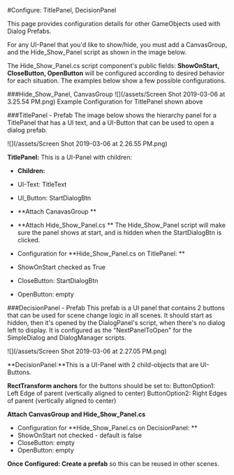 #Configure: TitlePanel, DecisionPanel

This page provides configuration details for other GameObjects used with Dialog Prefabs.

For any UI-Panel that you'd like to show/hide, you must add a CanvasGroup, and the Hide_Show_Panel script as shown in the image below.

The Hide_Show_Panel.cs script component's public fields: **ShowOnStart, CloseButton, OpenButton** will be configured according to desired behavior for each situation.  The examples below show a few possible configurations.

###Hide_Show_Panel, CanvasGroup
![](/assets/Screen Shot 2019-03-06 at 3.25.54 PM.png)
Example Configuration for TitlePanel shown above

###TitlePanel - Prefab
The image below shows the hierarchy panel for a TitlePanel that has a UI text, and a UI-Button that can be used to open a dialog prefab.

![](/assets/Screen Shot 2019-03-06 at 2.26.55 PM.png)


**TitlePanel:** This is a UI-Panel with children:
- **Children:**
- UI-Text: TitleText
- UI_Button: StartDialogBtn

- **Attach CanavasGroup **
- **Attach Hide_Show_Panel.cs **
The Hide_Show_Panel script will make sure the panel shows at start, and is hidden when the StartDialogBtn is clicked. 

- Configuration for **Hide_Show_Panel.cs on TitlePanel: **
- ShowOnStart checked as True
- CloseButton: StartDialogBtn
- OpenButton: empty

###DecisionPanel - Prefab
This prefab is a UI panel that contains 2 buttons that can be used for scene change logic in all scenes.  It should start as hidden, then it's opened by the DialogPanel's script, when there's no dialog left to display.  It is configured as the "NextPanelToOpen" for the SimpleDialog and DialogManager scripts.

![](/assets/Screen Shot 2019-03-06 at 2.27.05 PM.png)

**DecisionPanel:**This is a UI-Panel with 2 child-objects that are UI-Buttons.

**RectTransform anchors** for the buttons should be set to:
ButtonOption1: Left Edge of parent (vertically aligned to center)
ButtonOption2: Right Edges of parent (vertically aligned to center)

**Attach CanvasGroup and Hide_Show_Panel.cs**
- Configuration for **Hide_Show_Panel.cs on DecisionPanel: **
- ShowOnStart not checked - default is false
- CloseButton: empty
- OpenButton: empty

**Once Configured: Create a prefab** so this can be reused in other scenes.




